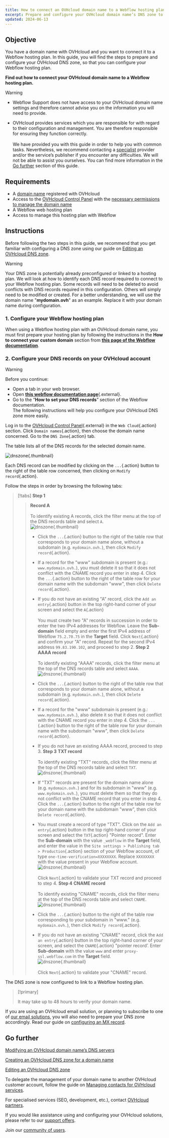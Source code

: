```yaml
---
title: How to connect an OVHcloud domain name to a Webflow hosting plan
excerpt: Prepare and configure your OVHcloud domain name’s DNS zone to connect to a Webflow hosting plan
updated: 2024-06-13
---
```


## Objective

You have a domain name with OVHcloud and you want to connect it to a Webflow hosting plan. In this guide, you will find the steps to prepare and configure your OVHcloud DNS zone, so that you can configure your Webflow hosting plan.

**Find out how to connect your OVHcloud domain name to a Webflow hosting plan.**

> [!warning]
>
> - Webflow Support does not have access to your OVHcloud domain name settings and therefore cannot advise you on the information you will need to provide.
>
> - OVHcloud provides services which you are responsible for with regard to their configuration and management. You are therefore responsible for ensuring they function correctly.<br><br> We have provided you with this guide in order to help you with common tasks. Nevertheless, we recommend contacting a [specialist](/links/partner) provider and/or the service’s publisher if you encounter any difficulties. We will not be able to assist you ourselves. You can find more information in the [Go further](#gofurther) section of this guide.
>

## Requirements

- A [domain name](/links/web/domains) registered with OVHcloud
- Access to the [OVHcloud Control Panel](/links/manager) with the [necessary permissions to manage the domain name](/pages/account_and_service_management/account_information/managing_contacts)
- A Webflow web hosting plan
- Access to manage this hosting plan with Webflow

## Instructions

Before following the two steps in this guide, we recommend that you get familiar with configuring a DNS zone using our guide on [Editing an OVHcloud DNS zone](/pages/web_cloud/domains/dns_zone_edit).

> [!warning]
>
> Your DNS zone is potentially already preconfigured or linked to a hosting plan. We will look at how to identify each DNS record required to connect to your Webflow hosting plan. Some records will need to be deleted to avoid conflicts with DNS records required in this configuration. Others will simply need to be modified or created. For a better understanding, we will use the domain name "**mydomain.ovh**" as an example. Replace it with your domain name during configuration.

### 1. Configure your Webflow hosting plan

When using a Webflow hosting plan with an OVHcloud domain name, you must first prepare your hosting plan by following the instructions in the **How to connect your custom domain** section from [**this page of the Webflow documentation**](https://university.webflow.com/lesson/manually-connect-a-custom-domain?topics=hosting-code-export#how-to-connect-your-custom-domain).

### 2. Configure your DNS records on your OVHcloud account

> [!warning]
>
> Before you continue:
>
> - Open a tab in your web browser.
> - Open [**this webflow documentation page**](https://university.webflow.com/lesson/manually-connect-a-custom-domain?topics=hosting-code-export){.external}.
> - Go to the “**How to set your DNS records**” section of the Webflow documentation.<br>
> The following instructions will help you configure your OVHcloud DNS zone more easily.

Log in to the [OVHcloud Control Panel](/links/manager){.external} in the `Web Cloud`{.action} section. Click `Domain names`{.action}, then choose the domain name concerned. Go to the `DNS Zone`{.action} tab.

The table lists all of the DNS records for the selected domain name.

![dnszone](/pages/assets/screens/control_panel/product-selection/web-cloud/domain-dns/dns-zone/tab-mydomain-anycast.png){.thumbnail}

Each DNS record can be modified by clicking on the `...`{.action} button to the right of the table row concerned, then clicking on `Modify record`{.action}.

Follow the steps in order by browsing the following tabs:

> [!tabs]
> **Step 1**
>> **Record A**<br><br>
>> To identify existing A records, click the filter menu at the top of the DNS records table and select `A`.<br>
>>![dnszone](/pages/assets/screens/control_panel/product-selection/web-cloud/domain-dns/dns-zone/filter-a.png){.thumbnail}
>>
>> - Click the `...`{.action} button to the right of the table row that corresponds to your domain name alone, without a subdomain (e.g. `mydomain.ovh.`), then click `Modify record`{.action}.<br>
>> - If a record for the "www" subdomain is present (e.g.: `www.mydomain.ovh.`), you must delete it so that it does not conflict with the CNAME record you enter in step 4. Click the `...`{.action} button to the right of the table row for your domain name with the subdomain "www", then click `Delete record`{.action}.<br>
>> - If you do not have an existing "A" record, click the `Add an entry`{.action} button in the top right-hand corner of your screen and select the `A`{.action}<br><br>
>> You must create two "A" records in succession in order to enter the two IPv4 addresses for Webflow.
>> Leave the **Sub-domain** field empty and enter the first IPv4 address of Webflow `75.2.70.75` in the **Target** field.
>> Click `Next`{.action} and confirm your "A" record. Repeat for the second IPv4 address `99.83.190.102`, and proceed to step 2.
> **Step 2**
>> **AAAA record**<br><br>
>> To identify existing "AAAA" records, click the filter menu at the top of the DNS records table and select `AAAA`.<br>
>> ![dnszone](/pages/assets/screens/control_panel/product-selection/web-cloud/domain-dns/dns-zone/filter-aaaa.png){.thumbnail}
>>
>> - Click the `...`{.action} button to the right of the table row that corresponds to your domain name alone, without a subdomain (e.g. `mydomain.ovh.`), then click `Delete record`{.action}.<br>
>> - If a record for the "www" subdomain is present (e.g.: `www.mydomain.ovh.`), also delete it so that it does not conflict with the CNAME record you enter in step 4. Click the `...`{.action} button to the right of the table row for your domain name with the subdomain "www", then click `Delete record`{.action}.<br>
>> - If you do not have an existing AAAA record, proceed to step 3.
> **Step 3**
>> **TXT record**<br><br>
>> To identify existing "TXT" records, click the filter menu at the top of the DNS records table and select `TXT`.<br>
>>![dnszone](/pages/assets/screens/control_panel/product-selection/web-cloud/domain-dns/dns-zone/filter-txt.png){.thumbnail}
>>
>> - If "TXT" records are present for the domain name alone (e.g. `mydomain.ovh.`) and for its subdomain in "www" (e.g. `www.mydomain.ovh.`), you must delete them so that they do not conflict with the CNAME record that you enter in step 4. Click the `...`{.action} button to the right of the table row for your domain name with the subdomain "www", then click `Delete record`{.action}.<br>
>> - You must create a record of type "TXT". Click on the `Add an entry`{.action} button in the top right-hand corner of your screen and select the `TXT`{.action} "Pointer record".
>> Enter the **Sub-domain** with the value `_webflow` in the **Target** field, and enter the value in the `Site settings > Publishing tab > Production`{.action} section of your Webflow account, of type `one-time-verification=XXXXXXXX`. Replace `XXXXXXXX` with the value present in your Webflow account.<br>
>>![dnszone](images/field-txt.png){.thumbnail}<br><br>
>> Click `Next`{.action} to validate your TXT record and proceed to step 4.
> **Step 4**
>> **CNAME record**<br><br>
>> To identify existing "CNAME" records, click the filter menu at the top of the DNS records table and select `CNAME`.<br>
>>![dnszone](/pages/assets/screens/control_panel/product-selection/web-cloud/domain-dns/dns-zone/filter-cname.png){.thumbnail}
>>
>> - Click the `...`{.action} button to the right of the table row corresponding to your subdomain in "www." (e.g. `mydomain.ovh.`), then click `Modify record`{.action}.<br>
>> - If you do not have an existing "CNAME" record, click the `Add an entry`{.action} button in the top right-hand corner of your screen, and select the `CNAME`{.action} "pointer record’.
>> Enter **Sub-domain** with the value `www` and enter `proxy-ssl.webflow.com` in the **Target** field.<br>
>>![dnszone](images/field-cname.png){.thumbnail}<br><br>
>> Click `Next`{.action} to validate your "CNAME" record.

The DNS zone is now configured to link to a Webflow hosting plan.

> [!primary]
>
> It may take up to 48 hours to verify your domain name.

If you are using an OVHcloud email solution, or planning to subscribe to one of [our email solutions](/links/web/emails), you will also need to prepare your DNS zone accordingly. Read our guide on [configuring an MX record](/pages/web_cloud/domains/dns_zone_mx).

## Go further <a name="gofurther"></a>

[Modifying an OVHcloud domain name’s DNS servers](/pages/web_cloud/domains/dns_server_general_information)

[Creating an OVHcloud DNS zone for a domain name](/pages/web_cloud/domains/dns_zone_create)

[Editing an OVHcloud DNS zone](/pages/web_cloud/domains/dns_zone_edit)

To delegate the management of your domain name to another OVHcloud customer account, follow the guide on [Managing contacts for OVHcloud services](/pages/account_and_service_management/account_information/managing_contacts).

For specialised services (SEO, development, etc.), contact [OVHcloud partners](/links/partner).
 
If you would like assistance using and configuring your OVHcloud solutions, please refer to our [support offers](/links/support).
 
Join our [community of users](/links/community).